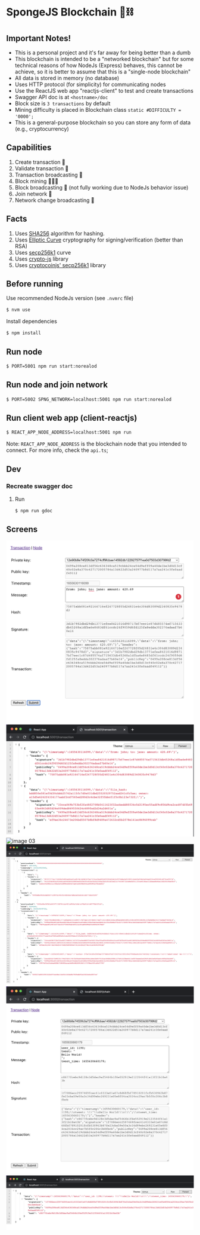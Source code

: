 # SpongeJS Blockchain 🧱⛓

## Important Notes!
- This is a personal project and it's far away for being better than a dumb
- This blockchain is intended to be a "networked blockchain" but for some technical reasons of how NodeJs (Express) behaves, this cannot be achieve, so it is better to assume that this is a "single-node blockchain"
- All data is stored in memory (no database)
- Uses HTTP protocol (for simplicity) for communicating nodes
- Use the ReactJS web app "reactjs-client" to test and create transactions
- Swagger API doc is at `<hostname>/doc`
- Block size is `3 transactions` by default
- Mining difficulty is placed in Blockchain class `static #DIFFICULTY = '0000';`
- This is a general-purpose blockchain so you can store any form of data (e.g., cryptocurrency)

## Capabilities
1. Create transaction 🔨
1. Validate transaction 📝
1. Transaction broadcasting 📜
1. Block mining 👨🏻‍🚒
1. Block broadcasting 🧱 (not fully working due to NodeJs behavior issue)
1. Join network 🗼
1. Network change broadcasting 📡

## Facts
1. Uses [SHA256](https://en.wikipedia.org/wiki/SHA-2) algorithm for hashing.
1. Uses [Elliptic Curve](https://en.wikipedia.org/wiki/Elliptic-curve_cryptography) cryptography for signing/verification (better than RSA)
1. Uses [secp256k1](https://en.bitcoin.it/wiki/Secp256k1) curve
1. Uses [crypto-js](https://www.npmjs.com/package/crypto-js) library
1. Uses [cryptocoinjs' secp256k1](https://www.npmjs.com/package/secp256k1) library

## Before running
Use recommended NodeJs version (see `.nvmrc` file)
```sh
$ nvm use
```

Install dependencies
```sh
$ npm install
```

## Run node
```sh
$ PORT=5001 npm run start:norealod
```

## Run node and join network
```sh
$ PORT=5002 SPNG_NETWORK=localhost:5001 npm run start:norealod
```

## Run client web app (client-reactjs)
```sh
$ REACT_APP_NODE_ADDRESS=localhost:5001 npm run
```
Note: `REACT_APP_NODE_ADDRESS` is the blockchain node that you intended to connect. For more info, check the `api.ts`;

## Dev
### Recreate swagger doc
1. Run
    ```sh
    $ npm run gdoc
    ```

## Screens
![image 01](./images/img_01.png)
![image 02](./images/img_02.png)
![image 03](./images/img_03.png)
![image 04](./images/img_04.png)
![image 05](./images/img_05.png)
![image 06](./images/img_06.png)
